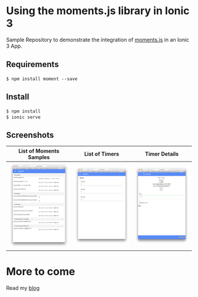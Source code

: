 # Using the moments.js library in Ionic 3

Sample Repository to demonstrate the integration of [ moments.js](http://momentjs.com/) in an Ionic 3 App.

## Requirements

    $ npm install moment --save 

## Install

    $ npm install
    $ ionic serve


## Screenshots

List of Moments Samples              |  List of Timers                     |  Timer Details 
:-----------------------------------:|:-----------------------------------:|:-----------------------------------:
![](screenshots/list-of-samples.png) |![](screenshots/list-of-timers.png)  |![](screenshots/timer-details.png)

# More to come
Read my [blog](http://blog.ralph-goestenmeier.de/)
